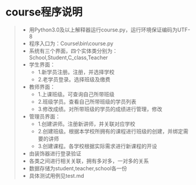 # course程序说明

> - 用Python3.0及以上解释器运行course.py，运行环境保证编码为UTF-8
> - 程序入口为：Course\bin\course.py
> - 系统有三个界面，四个实体类分别为：School,Student,C_class,Teacher
> - 学生界面：
>   - 1.新学员注册。注册，并选择学校
>   - 2.老学员登录。选择班级及缴费
> - 教师界面：
>   - 1.上课班级。可查询自己所带班级
>   - 2.班级学员。查看自己所带班级的学员列表
>   - 3.修改成绩。对所带班级的学员的成绩进行管理，修改
> - 管理员界面：
>   - 1.创建讲师。注册新讲师，并关联对应学校
>   - 2.创建班级。根据本学校所拥有的课程进行班级的创建，并绑定需要的讲师
>   - 3.创建课程。各学校根据实际需求进行新课程的开设
> - 由装饰器进行登录验证
> - 各类之间进行相关关联，拥有多对多，一对多的关系
> - 数据存储为student,teacher,school各一份
> - 具体测试用例见test.md